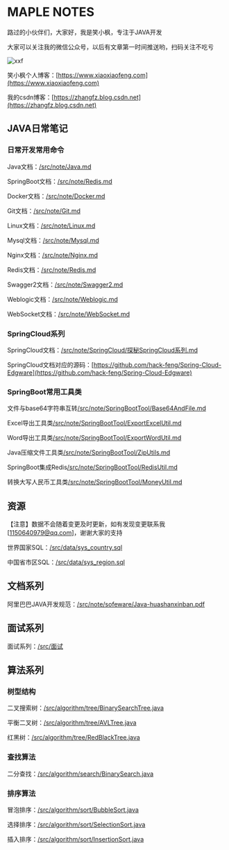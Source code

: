 # MAPLE NOTES

路过的小伙伴们，大家好，我是笑小枫，专注于JAVA开发

大家可以关注我的微信公众号，以后有文章第一时间推送哟，扫码关注不吃亏

![xxf](https://image.xiaoxiaofeng.site/article/img/2023/02/28/xxf-20230228180739.png)

笑小枫个人博客：[https://www.xiaoxiaofeng.com](https://www.xiaoxiaofeng.com)

我的csdn博客：[https://zhangfz.blog.csdn.net](https://zhangfz.blog.csdn.net) 

## JAVA日常笔记

### 日常开发常用命令

Java文档：[/src/note/Java.md](src/note/Java.md)

SpringBoot文档：[/src/note/Redis.md](src/note/SpringBoot.md)

Docker文档：[/src/note/Docker.md](src/note/Docker.md)

Git文档：[/src/note/Git.md](src/note/Git.md)

Linux文档：[/src/note/Linux.md](src/note/Linux.md)

Mysql文档：[/src/note/Mysql.md](src/note/mysql/Mysql.md)

Nginx文档：[/src/note/Nginx.md](src/note/Nginx.md)

Redis文档：[/src/note/Redis.md](src/note/Redis.md)

Swagger2文档：[/src/note/Swagger2.md](src/note/Swagger.md)

Weblogic文档：[/src/note/Weblogic.md](src/note/Weblogic.md)

WebSocket文档：[/src/note/WebSocket.md](src/note/WebSocket.md)

### SpringCloud系列

SpringCloud文档：[/src/note/SpringCloud/探秘SpringCloud系列.md](/src/note/SpringCloud/探秘SpringCloud系列.md)

SpringCloud文档对应的源码：[https://github.com/hack-feng/Spring-Cloud-Edgware](https://github.com/hack-feng/Spring-Cloud-Edgware)

### SpringBoot常用工具类

文件与base64字符串互转[/src/note/SpringBootTool/Base64AndFile.md](src/note/SpringBootTool/Base64AndFile.md)

Excel导出工具类[/src/note/SpringBootTool/ExportExcelUtil.md](src/note/SpringBootTool/ExportExcelUtil.md)

Word导出工具类[/src/note/SpringBootTool/ExportWordUtil.md](src/note/SpringBootTool/ExportWordUtil.md)

Java压缩文件工具类[/src/note/SpringBootTool/ZipUtils.md](src/note/SpringBootTool/ZipUtils.md)

SpringBoot集成Redis[/src/note/SpringBootTool/RedisUtil.md](src/note/SpringBootTool/RedisUtil.md)

转换大写人民币工具类[/src/note/SpringBootTool/MoneyUtil.md](src/note/SpringBootTool/MoneyUtil.md)

## 资源

【注意】数据不会随着变更及时更新，如有发现变更联系我[1150640979@qq.com]，谢谢大家的支持

世界国家SQL：[/src/data/sys_country.sql](src/data/sys_country.sql)

中国省市区SQL：[/src/data/sys_region.sql](src/data/sys_region.sql)

## 文档系列

阿里巴巴JAVA开发规范：[/src/note/sofeware/Java-huashanxinban.pdf](src/note/sofeware/Java-huashanxinban.pdf)

## 面试系列 

面试系列：[/src/面试](src/面试)

## 算法系列

### 树型结构

二叉搜索树：[/src/algorithm/tree/BinarySearchTree.java](src/algorithm/tree/BinarySearchTree.java)

平衡二叉树：[/src/algorithm/tree/AVLTree.java](src/algorithm/tree/AVLTree.java)

红黑树：[/src/algorithm/tree/RedBlackTree.java](src/algorithm/tree/RedBlackTree.java)


### 查找算法

二分查找：[/src/algorithm/search/BinarySearch.java](src/algorithm/search/BinarySearch.java)

### 排序算法

冒泡排序：[/src/algorithm/sort/BubbleSort.java](src/algorithm/sort/BubbleSort.java)

选择排序：[/src/algorithm/sort/SelectionSort.java](src/algorithm/sort/SelectionSort.java)

插入排序：[/src/algorithm/sort/InsertionSort.java](src/algorithm/sort/InsertionSort.java)

